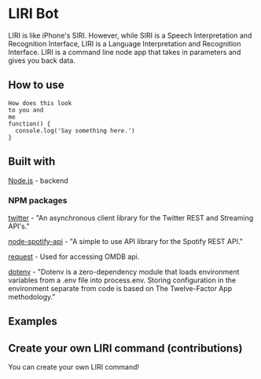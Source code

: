 # LIRI Bot
LIRI is like iPhone's SIRI. However, while SIRI is a Speech Interpretation and Recognition Interface, LIRI is a Language Interpretation and Recognition Interface. LIRI is a command line node app that takes in parameters and gives you back data.

## How to use
```
How does this look
to you and
me
function() {
  console.log('Say something here.')
}
```


## Built with
[Node.js](https://nodejs.org/en/docs/) - backend

### NPM packages
[twitter](https://www.npmjs.com/package/twitter) - "An asynchronous client library for the Twitter REST and Streaming API's."

[node-spotify-api](https://www.npmjs.com/package/node-spotify-api) - "A simple to use API library for the Spotify REST API."

[request](https://www.npmjs.com/package/request) - Used for accessing OMDB api.

[dotenv](https://www.npmjs.com/package/dotenv) - "Dotenv is a zero-dependency module that loads environment variables from a .env file into process.env. Storing configuration in the environment separate from code is based on The Twelve-Factor App methodology."






## Examples


## Create your own LIRI command (contributions)
You can create your own LIRI command!
